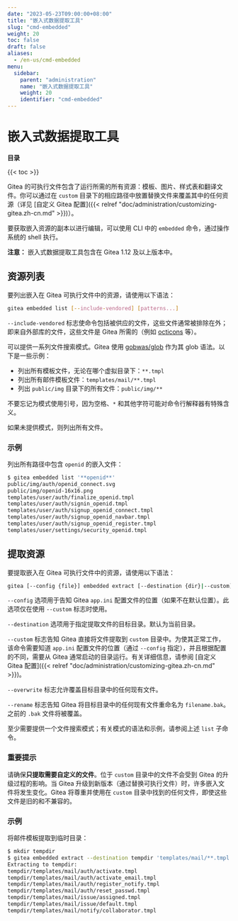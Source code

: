 ```yaml
---
date: "2023-05-23T09:00:00+08:00"
title: "嵌入式数据提取工具"
slug: "cmd-embedded"
weight: 20
toc: false
draft: false
aliases:
  - /en-us/cmd-embedded
menu:
  sidebar:
    parent: "administration"
    name: "嵌入式数据提取工具"
    weight: 20
    identifier: "cmd-embedded"
---
```


# 嵌入式数据提取工具

**目录**

{{< toc >}}

Gitea 的可执行文件包含了运行所需的所有资源：模板、图片、样式表和翻译文件。你可以通过在 `custom` 目录下的相应路径中放置替换文件来覆盖其中的任何资源（详见 [自定义 Gitea 配置]({{< relref "doc/administration/customizing-gitea.zh-cn.md" >}})）。

要获取嵌入资源的副本以进行编辑，可以使用 CLI 中的 `embedded` 命令，通过操作系统的 shell 执行。

**注意：** 嵌入式数据提取工具包含在 Gitea 1.12 及以上版本中。

## 资源列表

要列出嵌入在 Gitea 可执行文件中的资源，请使用以下语法：

```sh
gitea embedded list [--include-vendored] [patterns...]
```

`--include-vendored` 标志使命令包括被供应的文件，这些文件通常被排除在外；即来自外部库的文件，这些文件是 Gitea 所需的（例如 [octicons](https://octicons.github.com/) 等）。

可以提供一系列文件搜索模式。Gitea 使用 [gobwas/glob](https://github.com/gobwas/glob) 作为其 glob 语法。以下是一些示例：

- 列出所有模板文件，无论在哪个虚拟目录下：`**.tmpl`
- 列出所有邮件模板文件：`templates/mail/**.tmpl`
- 列出 `public/img` 目录下的所有文件：`public/img/**`

不要忘记为模式使用引号，因为空格、`*` 和其他字符可能对命令行解释器有特殊含义。

如果未提供模式，则列出所有文件。

### 示例

列出所有路径中包含 `openid` 的嵌入文件：

```sh
$ gitea embedded list '**openid**'
public/img/auth/openid_connect.svg
public/img/openid-16x16.png
templates/user/auth/finalize_openid.tmpl
templates/user/auth/signin_openid.tmpl
templates/user/auth/signup_openid_connect.tmpl
templates/user/auth/signup_openid_navbar.tmpl
templates/user/auth/signup_openid_register.tmpl
templates/user/settings/security_openid.tmpl
```

## 提取资源

要提取嵌入在 Gitea 可执行文件中的资源，请使用以下语法：

```sh
gitea [--config {file}] embedded extract [--destination {dir}|--custom] [--overwrite|--rename] [--include-vendored] {patterns...}
```

`--config` 选项用于告知 Gitea `app.ini` 配置文件的位置（如果不在默认位置）。此选项仅在使用 `--custom` 标志时使用。

`--destination` 选项用于指定提取文件的目标目录。默认为当前目录。

`--custom` 标志告知 Gitea 直接将文件提取到 `custom` 目录中。为使其正常工作，该命令需要知道 `app.ini` 配置文件的位置（通过 `--config` 指定），并且根据配置的不同，需要从 Gitea 通常启动的目录运行。有关详细信息，请参阅 [自定义 Gitea 配置]({{< relref "doc/administration/customizing-gitea.zh-cn.md" >}})。

`--overwrite` 标志允许覆盖目标目录中的任何现有文件。

`--rename` 标志告知 Gitea 将目标目录中的任何现有文件重命名为 `filename.bak`。之前的 `.bak` 文件将被覆盖。

至少需要提供一个文件搜索模式；有关模式的语法和示例，请参阅上述 `list` 子命令。

### 重要提示

请确保**只提取需要自定义的文件**。位于 `custom` 目录中的文件不会受到 Gitea 的升级过程的影响。当 Gitea 升级到新版本（通过替换可执行文件）时，许多嵌入文件将发生变化。Gitea 将尊重并使用在 `custom` 目录中找到的任何文件，即使这些文件是旧的和不兼容的。

### 示例

将邮件模板提取到临时目录：

```sh
$ mkdir tempdir
$ gitea embedded extract --destination tempdir 'templates/mail/**.tmpl'
Extracting to tempdir:
tempdir/templates/mail/auth/activate.tmpl
tempdir/templates/mail/auth/activate_email.tmpl
tempdir/templates/mail/auth/register_notify.tmpl
tempdir/templates/mail/auth/reset_passwd.tmpl
tempdir/templates/mail/issue/assigned.tmpl
tempdir/templates/mail/issue/default.tmpl
tempdir/templates/mail/notify/collaborator.tmpl
```
